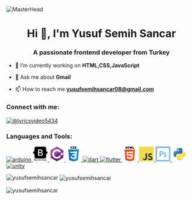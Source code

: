 ![MasterHead](https://media.licdn.com/dms/image/D4D16AQG6T92gjjtBKg/profile-displaybackgroundimage-shrink_200_800/0/1674153278110?e=2147483647&v=beta&t=5-l8A4MJOMUK6Mo1zWR_5P7SpRz_vqCyJ0hly6uLXS8)
<h1 align="center">Hi 👋, I'm Yusuf Semih Sancar</h1>
<h3 align="center">A passionate frontend developer from Turkey</h3>

- 🔭 I’m currently working on **HTML,CSS,JavaScript**

- 💬 Ask me about **Gmail**

- 📫 How to reach me **yusufsemihsancar08@gmail.com**

<h3 align="left">Connect with me:</h3>
<p align="left">
<a href="https://www.youtube.com/c/@lyricsvideo5434" target="blank"><img align="center" src="https://raw.githubusercontent.com/rahuldkjain/github-profile-readme-generator/master/src/images/icons/Social/youtube.svg" alt="@lyricsvideo5434" height="30" width="40" /></a>
</p>

<h3 align="left">Languages and Tools:</h3>
<p align="left"> <a href="https://www.arduino.cc/" target="_blank" rel="noreferrer"> <img src="https://cdn.worldvectorlogo.com/logos/arduino-1.svg" alt="arduino" width="40" height="40"/> </a> <a href="https://getbootstrap.com" target="_blank" rel="noreferrer"> <img src="https://raw.githubusercontent.com/devicons/devicon/master/icons/bootstrap/bootstrap-plain-wordmark.svg" alt="bootstrap" width="40" height="40"/> </a> <a href="https://www.w3schools.com/cs/" target="_blank" rel="noreferrer"> <img src="https://raw.githubusercontent.com/devicons/devicon/master/icons/csharp/csharp-original.svg" alt="csharp" width="40" height="40"/> </a> <a href="https://www.w3schools.com/css/" target="_blank" rel="noreferrer"> <img src="https://raw.githubusercontent.com/devicons/devicon/master/icons/css3/css3-original-wordmark.svg" alt="css3" width="40" height="40"/> </a> <a href="https://dart.dev" target="_blank" rel="noreferrer"> <img src="https://www.vectorlogo.zone/logos/dartlang/dartlang-icon.svg" alt="dart" width="40" height="40"/> </a> <a href="https://flutter.dev" target="_blank" rel="noreferrer"> <img src="https://www.vectorlogo.zone/logos/flutterio/flutterio-icon.svg" alt="flutter" width="40" height="40"/> </a> <a href="https://www.w3.org/html/" target="_blank" rel="noreferrer"> <img src="https://raw.githubusercontent.com/devicons/devicon/master/icons/html5/html5-original-wordmark.svg" alt="html5" width="40" height="40"/> </a> <a href="https://developer.mozilla.org/en-US/docs/Web/JavaScript" target="_blank" rel="noreferrer"> <img src="https://raw.githubusercontent.com/devicons/devicon/master/icons/javascript/javascript-original.svg" alt="javascript" width="40" height="40"/> </a> <a href="https://www.photoshop.com/en" target="_blank" rel="noreferrer"> <img src="https://raw.githubusercontent.com/devicons/devicon/master/icons/photoshop/photoshop-line.svg" alt="photoshop" width="40" height="40"/> </a> <a href="https://www.python.org" target="_blank" rel="noreferrer"> <img src="https://raw.githubusercontent.com/devicons/devicon/master/icons/python/python-original.svg" alt="python" width="40" height="40"/> </a> <a href="https://unity.com/" target="_blank" rel="noreferrer"> <img src="https://www.vectorlogo.zone/logos/unity3d/unity3d-icon.svg" alt="unity" width="40" height="40"/> </a> </p>

<p><img align="left" src="https://github-readme-stats.vercel.app/api/top-langs?username=yusufsemihsancar&show_icons=true&locale=en&layout=compact" alt="yusufsemihsancar" /></p>

<p>&nbsp;<img align="center" src="https://github-readme-stats.vercel.app/api?username=yusufsemihsancar&show_icons=true&locale=en" alt="yusufsemihsancar" /></p>

<p><img align="center" src="https://github-readme-streak-stats.herokuapp.com/?user=yusufsemihsancar&" alt="yusufsemihsancar" /></p>
